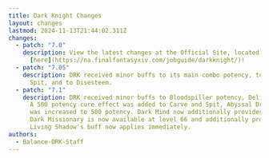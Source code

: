 ```yaml
---
title: Dark Knight Changes
layout: changes
lastmod: 2024-11-13T21:44:02.311Z
changes:
  - patch: "7.0"
    description: View the latest changes at the Official Site, located
      [here](https://na.finalfantasyxiv.com/jobguide/darkknight/)!
  - patch: "7.05"
    description: DRK received minor buffs to its main combo potency, to Carve and
      Spit, and to Disesteem.
  - patch: "7.1"
    description: DRK received minor buffs to Bloodspiller potency, Delirium combo potencies.
      A 500 potency cure effect was added to Carve and Spit, Abyssal Drain's cure effect
      was increased to 500 potency. Dark Mind now additionally provides 10% physical mitigation. 
      Dark Missionary is now available at level 66 and additionally provides 5% physical mitigation.
      Living Shadow's buff now applies immediately.
authors:
  - Balance-DRK-Staff
---
```

